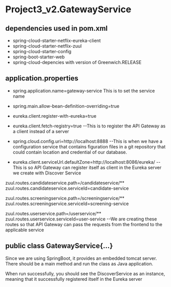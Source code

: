 # Project3_v2.GatewayService

dependencies used in pom.xml
----------------------------
- spring-cloud-starter-netflix-eureka-client
- spring-cloud-starter-netflix-zuul
- spring-cloud-starter-config
- spring-boot-starter-web
- spring-cloud-depencies with version of Greenwich.RELEASE

application.properties
----------------------
- spring.application.name=gateway-service
    This is to set the service name
    
- spring.main.allow-bean-definition-overriding=true
- eureka.client.register-with-eureka=true
- eureka.client.fetch-registry=true
    --This is to register the API Gateway as a client instead of a server
    
- spring.cloud.config.uri=http://localhost:8888
    --This is when we have a configuration service that contains figuration files in a git repository that could contain location and         credential of our database. 


- eureka.client.serviceUrl.defaultZone=http://localhost:8086/eureka/ 
    --This is so API Gateway can register itself as client in the Eureka server we create with Discover Service

zuul.routes.candidateservice.path=/candidateservice/**
zuul.routes.candidateservice.serviceId=candidate-service

zuul.routes.screeningservice.path=/screeningservice/**
zuul.routes.screeningservice.serviceId=screening-service

zuul.routes.userservice.path=/userservice/**
zuul.routes.userservice.serviceId=user-service
  --We are creating these routes so that API Gateway can pass the requests from the frontend to the applicable service

public class GatewayService{...}
--------------------------------
Since we are using SpringBoot, it provides an embedded tomcat server. There should be a main method and run the class as Java application.

When run successfully, you should see the DiscoverService as an instance, meaning that it successfully registered itself in the Eureka server
